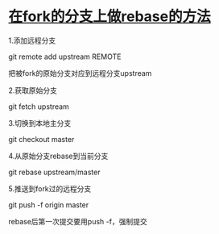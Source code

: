 # [在fork的分支上做rebase的方法](https://gist.github.com/ravibhure/a7e0918ff4937c9ea1c456698dcd58aa)

1.添加远程分支

git remote add upstream REMOTE

把被fork的原始分支对应到远程分支upstream

2.获取原始分支

git fetch upstream

3.切换到本地主分支

git checkout master

4.从原始分支rebase到当前分支

git rebase upstream/master

5.推送到fork过的远程分支

git push -f origin master

rebase后第一次提交要用push -f，强制提交

